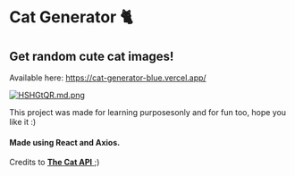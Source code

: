# Cat Generator 🐈

 ## Get random cute cat images! 

Available here: https://cat-generator-blue.vercel.app/

[![HSHGtQR.md.png](https://iili.io/HSHGtQR.md.png)](https://freeimage.host/i/HSHGtQR)


This project was made for learning purposesonly and for fun too, hope you like it :)
#### Made using **React** and **Axios**.
Credits to <a href="https://thecatapi.com/" > **The Cat API**  </a> ;)
